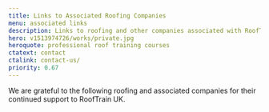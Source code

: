 ```yaml
---
title: Links to Associated Roofing Companies
menu: associated links
description: Links to roofing and other companies associated with RoofTrain UK.
hero: v1513974726/works/private.jpg
heroquote: professional roof training courses
ctatext: contact
ctalink: contact-us/
priority: 0.67
---
```


We are grateful to the following roofing and associated companies for their continued support to RoofTrain UK.
